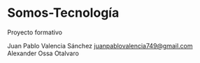 # Somos-Tecnología
Proyecto formativo

Juan Pablo Valencia Sánchez
juanpablovalencia749@gmail.com    
Alexander Ossa Otalvaro
